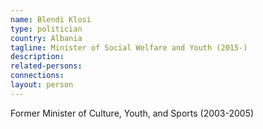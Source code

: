 ```yaml
---
name: Blendi Klosi
type: politician
country: Albania
tagline: Minister of Social Welfare and Youth (2015-)
description:
related-persons:
connections:
layout: person
---
```

Former Minister of Culture, Youth, and Sports (2003-2005)
